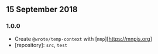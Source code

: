 ## 15 September 2018

### 1.0.0

- Create `@wrote/temp-context` with [`mnp`][https://mnpjs.org]
- [repository]: `src`, `test`
